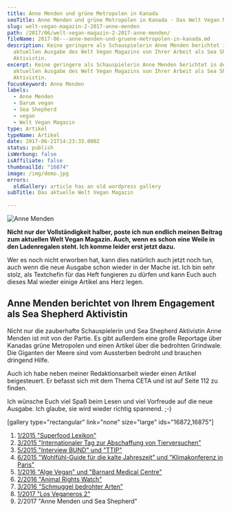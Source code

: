 ```yaml
---
title: Anne Menden und grüne Metropolen in Kanada
seoTitle: Anne Menden und grüne Metropolen in Kanada - Das Welt Vegan Magazin
slug: welt-vegan-magazin-2-2017-anne-menden
path: /2017/06/welt-vegan-magazin-2-2017-anne-menden/
fileName: 2017-06---anne-menden-und-gruene-metropolen-in-kanada.md
description: Keine geringere als Schauspielerin Anne Menden berichtet in der
  aktuellen Ausgabe des Welt Vegan Magazins von Ihrer Arbeit als Sea Shepherd
  Aktivistin.
excerpt: Keine geringere als Schauspielerin Anne Menden berichtet in der
  aktuellen Ausgabe des Welt Vegan Magazins von Ihrer Arbeit als Sea Shepherd
  Aktivistin.
focusKeyword: Anne Menden
labels:
  - Anne Menden
  - Darum vegan
  - Sea Shepherd
  - vegan
  - Welt Vegan Magazin
type: Artikel
typeName: Artikel
date: 2017-06-21T14:23:33.000Z
status: publish
isWerbung: false
isAffiliate: false
thumbnailId: "16874"
image: /img/demo.jpg
errors:
  oldGallery: article has an old wordpress gallery
subTitle: Das aktuelle Welt Vegan Magazin
  
---
```


![Anne Menden](http://cardamonchai.com/wp-content/uploads/2017/06/34605728674_f80099782f_k-640x640.jpg)

**Nicht nur der Vollständigkeit halber, poste ich nun endlich meinen Beitrag zum
aktuellen Welt Vegan Magazin. Auch, wenn es schon eine Weile in den Ladenregalen
steht. Ich komme leider erst jetzt dazu.**

Wer es noch nicht erworben hat, kann dies natürlich auch jetzt noch tun, auch
wenn die neue Ausgabe schon wieder in der Mache ist. Ich bin sehr stolz, als
Textchefin für das Heft fungieren zu dürfen und kann Euch auch dieses Mal wieder
einige Artikel ans Herz legen.

## Anne Menden berichtet von Ihrem Engagement als Sea Shepherd Aktivistin

Nicht nur die zauberhafte Schauspielerin und Sea Shepherd Aktivistin Anne Menden
ist mit von der Partie. Es gibt außerdem eine große Reportage über Kanadas grüne
Metropolen und einen Artikel über die bedrohten Grindwale. Die Giganten der
Meere sind vom Aussterben bedroht und brauchen dringend Hilfe.

Auch ich habe neben meiner Redaktionsarbeit wieder einen Artikel beigesteuert.
Er befasst sich mit dem Thema CETA und ist auf Seite 112 zu finden.

Ich wünsche Euch viel Spaß beim Lesen und viel Vorfreude auf die neue Ausgabe.
Ich glaube, sie wird wieder richtig spannend. ;-)

[gallery type="rectangular" link="none" size="large" ids="16872,16875"]

1.  [1/2015 "Superfood Lexikon"](/2015/04/mein-erster-artikel-im-welt-vegan-magazin/)
1.  [3/2015 "Internationaler Tag zur Abschaffung von Tierversuchen"](/2015/05/das-neue-welt-vegan-magazin-ist-da/)
1.  [5/2015 "Interview BUND" und "TTIP"](/2015/10/die-fuenfte-ausgabe-vom-welt-vegan-magazin-ist-da/)
1.  [6/2015 "Wohlfühl-Guide für die kalte Jahreszeit" und "Klimakonferenz in Paris"](/2015/12/die-sechste-ausgabe-vom-welt-vegan-magazin-ist-da/)
1.  [1/2016 "Alge Vegan" und "Barnard Medical Centre"](/2016/03/welt-vegan-magazin-die-ausgabe-12016-ist-da/)
1.  [2/2016 "Animal Rights Watch"](/2016/08/welt-vegan-magazin-22016/)
1.  [3/2016 "Schmuggel bedrohter Arten"](/2016/09/thomas-d-im-welt-vegan-magazin/)
1.  [1/2017 "Los Veganeros 2"](/2017/03/los-veganeros-welt-vegan-magazin-1-2017/)
1.  2/2017 "Anne Menden und Sea Shepherd"

  